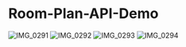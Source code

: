 # Room-Plan-API-Demo
![IMG_0291](https://user-images.githubusercontent.com/51410810/233895801-e655f8c0-b93d-4144-bfcd-6c09018a37d9.PNG)
![IMG_0292](https://user-images.githubusercontent.com/51410810/233895808-d349a1df-ed6b-456e-9a6a-4a0be09a4f95.PNG)
![IMG_0293](https://user-images.githubusercontent.com/51410810/233895809-7d93a1fd-2489-48c2-bd3c-5f59c89831ed.PNG)
![IMG_0294](https://user-images.githubusercontent.com/51410810/233895810-ba6048e6-422c-47a6-b198-5bd78e368112.PNG)
